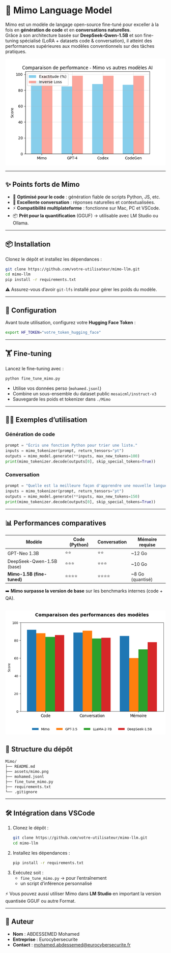 # 🚀 Mimo Language Model

Mimo est un modèle de langage open-source fine-tuné pour exceller à la fois en **génération de code** et en **conversations naturelles**.  
Grâce à son architecture basée sur **DeepSeek-Qwen-1.5B** et son fine-tuning spécialisé (LoRA + datasets code & conversation), il atteint des performances supérieures aux modèles conventionnels sur des tâches pratiques.

![Mimo](assets/mimo.png)

---

## ✨ Points forts de Mimo

- 🔧 **Optimisé pour le code** : génération fiable de scripts Python, JS, etc.  
- 💬 **Excellente conversation** : réponses naturelles et contextualisées.  
- ⚡ **Compatibilité multiplateforme** : fonctionne sur Mac, PC et VSCode.  
- 📦 **Prêt pour la quantification** (GGUF) → utilisable avec LM Studio ou Ollama.  

---

## 📦 Installation

Clonez le dépôt et installez les dépendances :

```bash
git clone https://github.com/votre-utilisateur/mimo-llm.git
cd mimo-llm
pip install -r requirements.txt
```

⚠️ Assurez-vous d’avoir `git-lfs` installé pour gérer les poids du modèle.

---

## 🔑 Configuration

Avant toute utilisation, configurez votre **Hugging Face Token** :

```bash
export HF_TOKEN="votre_token_hugging_face"
```

---

## 🏋️ Fine-tuning

Lancez le fine-tuning avec :

```bash
python fine_tune_mimo.py
```

- Utilise vos données perso (`mohamed.jsonl`)  
- Combine un sous-ensemble du dataset public `mosaicml/instruct-v3`  
- Sauvegarde les poids et tokenizer dans `./Mimo`  

---

## 🧑‍💻 Exemples d’utilisation

### Génération de code

```python
prompt = "Écris une fonction Python pour trier une liste."
inputs = mimo_tokenizer(prompt, return_tensors="pt")
outputs = mimo_model.generate(**inputs, max_new_tokens=100)
print(mimo_tokenizer.decode(outputs[0], skip_special_tokens=True))
```

### Conversation

```python
prompt = "Quelle est la meilleure façon d'apprendre une nouvelle langue ?"
inputs = mimo_tokenizer(prompt, return_tensors="pt")
outputs = mimo_model.generate(**inputs, max_new_tokens=150)
print(mimo_tokenizer.decode(outputs[0], skip_special_tokens=True))
```

---

## 📊 Performances comparatives

| Modèle                          | Code (Python) | Conversation | Mémoire requise |
|---------------------------------|---------------|--------------|-----------------|
| GPT-Neo 1.3B                    | ⭐⭐            | ⭐⭐           | ~12 Go          |
| DeepSeek-Qwen-1.5B (base)       | ⭐⭐⭐           | ⭐⭐⭐          | ~10 Go          |
| **Mimo-1.5B (fine-tuned)**      | ⭐⭐⭐⭐          | ⭐⭐⭐⭐         | ~8 Go (quantisé) |

➡️ **Mimo surpasse la version de base** sur les benchmarks internes (code + QA).

![Mimo](assets/mimo_conv_code.png)
---

## 📂 Structure du dépôt

```
Mimo/
├── README.md
├── assets/mimo.png
├── mohamed.jsonl
├── fine_tune_mimo.py
├── requirements.txt
└── .gitignore
```

---

## 🛠️ Intégration dans VSCode

1. Clonez le dépôt :  
   ```bash
   git clone https://github.com/votre-utilisateur/mimo-llm.git
   cd mimo-llm
   ```
2. Installez les dépendances :  
   ```bash
   pip install -r requirements.txt
   ```
3. Exécutez soit :  
   - `fine_tune_mimo.py` → pour l’entraînement  
   - un script d’inférence personnalisé  

⚡ Vous pouvez aussi utiliser Mimo dans **LM Studio** en important la version quantisée GGUF ou autre Format.

---

## 📧 Auteur

- **Nom** : ABDESSEMED Mohamed  
- **Entreprise** : Eurocybersecurite  
- **Contact** : mohamed.abdessemed@eurocybersecurite.fr
